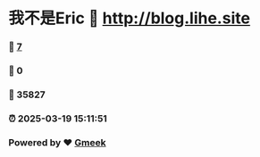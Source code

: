 # 我不是Eric :link: http://blog.lihe.site 
### :page_facing_up: [7](http://blog.lihe.site/tag.html) 
### :speech_balloon: 0 
### :hibiscus: 35827 
### :alarm_clock: 2025-03-19 15:11:51 
### Powered by :heart: [Gmeek](https://github.com/Meekdai/Gmeek)
